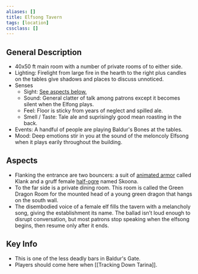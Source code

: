 ```yaml
---
aliases: []
title: Elfsong Tavern
tags: [location]
cssclass: []
---
```


## General Description
- 40x50 ft main room with a number of private rooms of to either side.
- Lighting: Firelight from large fire in the hearth to the right plus candles on the tables give shadows and places to discuss unnoticed.
- Senses
    - Sight: [See aspects below.](#aspects)
    - Sound: General clatter of talk among patrons except it becomes silent when the Elfong plays.
    - Feel: Floor is sticky from years of neglect and spilled ale.
    - Smell / Taste: Tale ale and suprisingly good mean roasting in the back.
- Events: A handful of people are playing Baldur's Bones at the tables.
- Mood: Deep emotions stir in you at the sound of the meloncoly Elfsong when it plays earily throughout the building.

## Aspects

- Flanking the entrance are two bouncers: a suit of [animated armor](https://www.dndbeyond.com/monsters/animated-armor) called Klank and a gruff female [half-ogre](https://www.dndbeyond.com/monsters/half-ogre) named Skoona.
- To the far side is a private dining room. This room is called the Green Dragon Room for the mounted head of a young green dragon that hangs on the south wall.
- The disembodied voice of a female elf fills the tavern with a melancholy song, giving the establishment its name. The ballad isn’t loud enough to disrupt conversation, but most patrons stop speaking when the elfsong begins, then resume only after it ends.

## Key Info
- This is one of the less deadly bars in Baldur's Gate.
- Players should come here when [[Tracking Down Tarina]].
